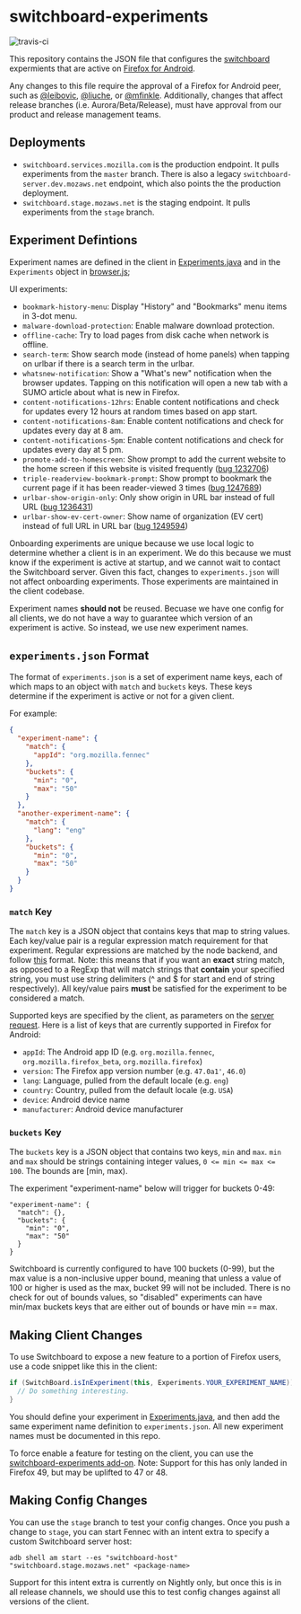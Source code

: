 # switchboard-experiments
![travis-ci](https://travis-ci.org/mozilla-services/switchboard-experiments.svg?branch=master)

This repository contains the JSON file that configures the [switchboard](https://github.com/mozilla-services/switchboard-server) expermients that are active on [Firefox for Android](https://developer.mozilla.org/en-US/docs/Simple_Firefox_for_Android_build).

Any changes to this file require the approval of a Firefox for Android peer, such as [@leibovic](https://github.com/leibovic), [@liuche](https://github.com/liuche), or [@mfinkle](https://github.com/mfinkle). Additionally, changes that affect release branches (i.e. Aurora/Beta/Release), must have approval from our product and release management teams.

## Deployments

* `switchboard.services.mozilla.com` is the production endpoint. It pulls experiments from the `master` branch. There is also a legacy `switchboard-server.dev.mozaws.net` endpoint, which also points the the production deployment.
* `switchboard.stage.mozaws.net` is the staging endpoint. It pulls experiments from the `stage` branch.

## Experiment Defintions

Experiment names are defined in the client in [Experiments.java](http://hg.mozilla.org/mozilla-central/file/tip/mobile/android/base/java/org/mozilla/gecko/util/Experiments.java) and in the `Experiments` object in [browser.js](http://hg.mozilla.org/mozilla-central/file/tip/mobile/android/chrome/content/browser.js);

UI experiments:
* `bookmark-history-menu`: Display "History" and "Bookmarks" menu items in 3-dot menu.
* `malware-download-protection`: Enable malware download protection.
* `offline-cache`: Try to load pages from disk cache when network is offline.
* `search-term`: Show search mode (instead of home panels) when tapping on urlbar if there is a search term in the urlbar.
* `whatsnew-notification`: Show a "What's new" notification when the browser updates. Tapping on this notification will open a new tab with a SUMO article about what is new in Firefox.
* `content-notifications-12hrs`: Enable content notifications and check for updates every 12 hours at random times based on app start.
* `content-notifications-8am`: Enable content notifications and check for updates every day at 8 am.
* `content-notifications-5pm`: Enable content notifications and check for updates every day at 5 pm.
* `promote-add-to-homescreen`: Show prompt to add the current website to the home screen if this website is visited frequently ([bug 1232706](https://bugzilla.mozilla.org/show_bug.cgi?id=1232706))
* `triple-readerview-bookmark-prompt`: Show prompt to bookmark the current page if it has been reader-viewed 3 times ([bug 1247689](https://bugzilla.mozilla.org/show_bug.cgi?id=1247689))
* `urlbar-show-origin-only`: Only show origin in URL bar instead of full URL ([bug 1236431](https://bugzilla.mozilla.org/show_bug.cgi?id=1236431))
* `urlbar-show-ev-cert-owner`: Show name of organization (EV cert) instead of full URL in URL bar ([bug 1249594](https://bugzilla.mozilla.org/show_bug.cgi?id=1249594))

Onboarding experiments are unique because we use local logic to determine whether a client is in an experiment. We do this because we must know if the experiment is active at startup, and we cannot wait to contact the Switchboard server. Given this fact, changes to `experiments.json` will not affect onboarding experiments. Those experiments are maintained in the client codebase.

Experiment names **should not** be reused. Becuase we have one config for all clients, we do not have a way to guarantee which version of an experiment is active. So instead, we use new experiment names.

## `experiments.json` Format

The format of `experiments.json` is a set of experiment name keys, each of which maps to an object with `match` and `buckets` keys. These keys determine if the experiment is active or not for a given client.

For example:

```json
{
  "experiment-name": {
    "match": {
      "appId": "org.mozilla.fennec"
    },
    "buckets": {
      "min": "0",
      "max": "50"
    }
  },
  "another-experiment-name": {
    "match": {
      "lang": "eng"
    },
    "buckets": {
      "min": "0",
      "max": "50"
    }
  }
}
```
### `match` Key

The `match` key is a JSON object that contains keys that map to string values.
Each key/value pair is a regular expression match requirement for that experiment.
Regular expressions are matched by the node backend, and follow [this](https://developer.mozilla.org/en-US/docs/Web/JavaScript/Reference/Global_Objects/RegExp) format. Note: this means that if you want an **exact** string match, as opposed to a RegExp that will match strings that **contain** your specified string, you must use string delimiters (^ and $ for start and end of string respectively).
All key/value pairs **must** be satisfied for the experiment to be considered a match.

Supported keys are specified by the client, as parameters on the [server request](http://hg.mozilla.org/mozilla-central/file/494289c72ba3/mobile/android/thirdparty/com/keepsafe/switchboard/SwitchBoard.java#l226). Here is a list of keys that are currently supported in Firefox for Android:
* `appId`: The Android app ID (e.g. `org.mozilla.fennec`, `org.mozilla.firefox_beta`, `org.mozilla.firefox`)
* `version`: The Firefox app version number (e.g. `47.0a1'`, `46.0`)
* `lang`: Language, pulled from the default locale (e.g. `eng`)
* `country`: Country, pulled from the default locale (e.g. `USA`)
* `device`: Android device name
* `manufacturer`: Android device manufacturer

### `buckets` Key

The `buckets` key is a JSON object that contains two keys, `min` and `max`.
`min` and `max` should be strings containing integer values, `0 <= min <= max <= 100`. The bounds are [min, max).

The experiment "experiment-name" below will trigger for buckets 0-49:

```
"experiment-name": {
  "match": {},
  "buckets": {
    "min": "0",
    "max": "50"
  }
}
```

Switchboard is currently configured to have 100 buckets (0-99), but the max value is a non-inclusive upper bound, meaning that unless a value of 100 or higher is used as the max, bucket 99 will not be included. There is no check for out of bounds values, so "disabled" experiments can have min/max buckets keys that are either out of bounds or have min == max.

## Making Client Changes

To use Switchboard to expose a new feature to a portion of Firefox users, use a code snippet like this in the client:

```java
if (SwitchBoard.isInExperiment(this, Experiments.YOUR_EXPERIMENT_NAME)) {
  // Do something interesting.
}
```
You should define your experiment in [Experiments.java](http://hg.mozilla.org/mozilla-central/file/tip/mobile/android/base/java/org/mozilla/gecko/util/Experiments.java), and then add the same experiment name definition to `experiments.json`. All new experiment names must be documented in this repo.

To force enable a feature for testing on the client, you can use the [switchboard-experiments add-on](https://addons.mozilla.org/en-US/android/addon/switchboard-experiments/). Note: Support for this has only landed in Firefox 49, but may be uplifted to 47 or 48.

## Making Config Changes

You can use the `stage` branch to test your config changes. Once you push a change to `stage`, you can start Fennec with an intent extra to specify a custom Switchboard server host:

`adb shell am start --es "switchboard-host" "switchboard.stage.mozaws.net" <package-name>`

Support for this intent extra is currently on Nightly only, but once this is in all release channels, we should use this to test config changes against all versions of the client.


